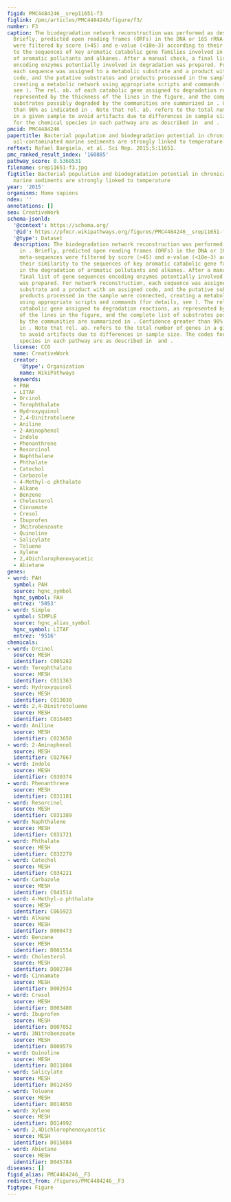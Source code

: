 ```yaml
---
figid: PMC4484246__srep11651-f3
figlink: /pmc/articles/PMC4484246/figure/f3/
number: F3
caption: The biodegradation network reconstruction was performed as described in .
  Briefly, predicted open reading frames (ORFs) in the DNA or 16S rRNA-derived meta-sequences
  were filtered by score (>45) and e-value (<10e−3) according to their similarity
  to the sequences of key aromatic catabolic gene families involved in the degradation
  of aromatic pollutants and alkanes. After a manual check, a final list of gene sequences
  encoding enzymes potentially involved in degradation was prepared. For network reconstruction,
  each sequence was assigned to a metabolic substrate and a product with an assigned
  code, and the putative substrates and products processed in the sample were connected,
  creating a metabolic network using appropriate scripts and commands (for details,
  see ). The rel. ab. of each catabolic gene assigned to degradation reactions, as
  represented by the thickness of the lines in the figure, and the complete list of
  substrates possibly degraded by the communities are summarized in . Confidence greater
  than 90% as indicated in . Note that rel. ab. refers to the total number of genes
  in a given sample to avoid artifacts due to differences in sample size. The codes
  for the chemical species in each pathway are as described in  and .
pmcid: PMC4484246
papertitle: Bacterial population and biodegradation potential in chronically crude
  oil-contaminated marine sediments are strongly linked to temperature.
reftext: Rafael Bargiela, et al. Sci Rep. 2015;5:11651.
pmc_ranked_result_index: '160885'
pathway_score: 0.5368531
filename: srep11651-f3.jpg
figtitle: Bacterial population and biodegradation potential in chronically crude oil-contaminated
  marine sediments are strongly linked to temperature
year: '2015'
organisms: Homo sapiens
ndex: ''
annotations: []
seo: CreativeWork
schema-jsonld:
  '@context': https://schema.org/
  '@id': https://pfocr.wikipathways.org/figures/PMC4484246__srep11651-f3.html
  '@type': Dataset
  description: The biodegradation network reconstruction was performed as described
    in . Briefly, predicted open reading frames (ORFs) in the DNA or 16S rRNA-derived
    meta-sequences were filtered by score (>45) and e-value (<10e−3) according to
    their similarity to the sequences of key aromatic catabolic gene families involved
    in the degradation of aromatic pollutants and alkanes. After a manual check, a
    final list of gene sequences encoding enzymes potentially involved in degradation
    was prepared. For network reconstruction, each sequence was assigned to a metabolic
    substrate and a product with an assigned code, and the putative substrates and
    products processed in the sample were connected, creating a metabolic network
    using appropriate scripts and commands (for details, see ). The rel. ab. of each
    catabolic gene assigned to degradation reactions, as represented by the thickness
    of the lines in the figure, and the complete list of substrates possibly degraded
    by the communities are summarized in . Confidence greater than 90% as indicated
    in . Note that rel. ab. refers to the total number of genes in a given sample
    to avoid artifacts due to differences in sample size. The codes for the chemical
    species in each pathway are as described in  and .
  license: CC0
  name: CreativeWork
  creator:
    '@type': Organization
    name: WikiPathways
  keywords:
  - PAH
  - LITAF
  - Orcinol
  - Terephthalate
  - Hydroxyquinol
  - 2,4-Dinitrotoluene
  - Aniline
  - 2-Aminophenol
  - Indole
  - Phenanthrene
  - Resorcinol
  - Naphthalene
  - Phthalate
  - Catechol
  - Carbazole
  - 4-Methyl-o phthalate
  - Alkane
  - Benzene
  - Cholesterol
  - Cinnamate
  - Cresol
  - Ibuprofen
  - 3Nitrobenzoate
  - Quinoline
  - Salicylate
  - Toluene
  - Xylene
  - 2,4Dichlorophenoxyacetic
  - Abietane
genes:
- word: PAH
  symbol: PAH
  source: hgnc_symbol
  hgnc_symbol: PAH
  entrez: '5053'
- word: Simple
  symbol: SIMPLE
  source: hgnc_alias_symbol
  hgnc_symbol: LITAF
  entrez: '9516'
chemicals:
- word: Orcinol
  source: MESH
  identifier: C005282
- word: Terephthalate
  source: MESH
  identifier: C011363
- word: Hydroxyquinol
  source: MESH
  identifier: C013038
- word: 2,4-Dinitrotoluene
  source: MESH
  identifier: C016403
- word: Aniline
  source: MESH
  identifier: C023650
- word: 2-Aminophenol
  source: MESH
  identifier: C027667
- word: Indole
  source: MESH
  identifier: C030374
- word: Phenanthrene
  source: MESH
  identifier: C031181
- word: Resorcinol
  source: MESH
  identifier: C031389
- word: Naphthalene
  source: MESH
  identifier: C031721
- word: Phthalate
  source: MESH
  identifier: C032279
- word: Catechol
  source: MESH
  identifier: C034221
- word: Carbazole
  source: MESH
  identifier: C041514
- word: 4-Methyl-o phthalate
  source: MESH
  identifier: C065923
- word: Alkane
  source: MESH
  identifier: D000473
- word: Benzene
  source: MESH
  identifier: D001554
- word: Cholesterol
  source: MESH
  identifier: D002784
- word: Cinnamate
  source: MESH
  identifier: D002934
- word: Cresol
  source: MESH
  identifier: D003408
- word: Ibuprofen
  source: MESH
  identifier: D007052
- word: 3Nitrobenzoate
  source: MESH
  identifier: D009579
- word: Quinoline
  source: MESH
  identifier: D011804
- word: Salicylate
  source: MESH
  identifier: D012459
- word: Toluene
  source: MESH
  identifier: D014050
- word: Xylene
  source: MESH
  identifier: D014992
- word: 2,4Dichlorophenoxyacetic
  source: MESH
  identifier: D015084
- word: Abietane
  source: MESH
  identifier: D045784
diseases: []
figid_alias: PMC4484246__F3
redirect_from: /figures/PMC4484246__F3
figtype: Figure
---
```

